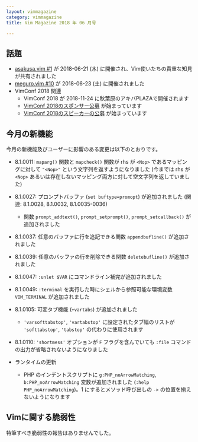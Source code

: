 ```yaml
---
layout: vimmagazine
category: vimmagazine
title: Vim Magazine 2018 年 06 月号

---
```


## 話題

*   [asakusa.vim #1](https://asakusavim.connpass.com/event/90854/) が 2018-06-21 (木) に開催され、Vim使いたちの貴重な知見が共有されました
*   [meguro.vim #10](https://megurovim.connpass.com/event/89330/) が 2018-06-23 (土) に開催されました
*   VimConf 2018 関連
    *   VimConf 2018 が 2018-11-24 に秋葉原のアキバPLAZAで開催されます
    *   [VimConf 2018のスポンサー公募](https://vim-jp.org/blog/2018/06/07/VimConf2018-sponsor-ja.html) が始まっています
    *   [VimConf 2018のスピーカーの公募](https://vim-jp.org/blog/2018/06/28/VimConf2018-cfp-ja.html) が始まっています

## 今月の新機能

今月の新機能及びユーザーに影響のある変更は以下のとおりです。

*   8.1.0011: `maparg()` 関数と `mapcheck()` 関数が rhs が `<Nop>` であるマッピングに対して `"<Nop>"` という文字列を返すようになりました (今までは rhs が `<Nop>` あるいは存在しないマッピング両方に対して空文字列を返していました)
*   8.1.0027: プロンプトバッファ (`set buftype=promopt`) が追加されました (関連: 8.1.0028, 8.1.0032, 8.1.0035-0036)
    *   関数 `prompt_addtext()`, `prompt_setprompt()`, `prompt_setcallback()` が追加されました
*   8.1.0037: 任意のバッファに行を追記できる関数 `appendbufline()` が追加されました
*   8.1.0039: 任意のバッファの行を削除できる関数 `deletebufline()` が追加されました
*   8.1.0047: `:unlet $VAR` にコマンドライン補完が追加されました
*   8.1.0049: `:terminal` を実行した時にシェルから参照可能な環境変数 `VIM_TERMINAL` が追加されました
*   8.1.0105: 可変タブ機能 (`+vartabs`) が追加されました
    *   `'varsofttabstop'`, `'vartabstop'` に設定されたタブ幅のリストが `'softtabstop'`, `'tabstop'` の代わりに使用されます
*   8.1.0110: `'shortmess'` オプションが `F` フラグを含んでいても `:file` コマンドの出力が省略されないようになりました

*   ランタイムの更新
    *   PHP のインデントスクリプトに `g:PHP_noArrowMatching`, `b:PHP_noArrowMatching` 変数が追加されました (`:help PHP_noArrowMatching`)。1 にするとメソッド呼び出しの `->` の位置を揃えないようになります

## Vimに関する脆弱性

特筆すべき脆弱性の報告はありませんでした。

